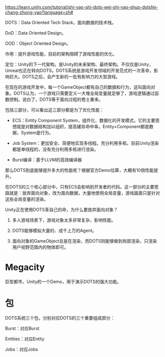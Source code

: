 https://learn.unity.com/tutorial/shi-yao-shi-dots-wei-shi-yao-shuo-dotsfei-chang-zhong-yao?language=zh#

DOTS：Data Oriented Tech Stack，面向数据的技术栈。

DoD：Data Oriented Design。

OOD：Object Oriented Design。

作用：提升游戏性能，目前的架构阻碍了游戏性能的优化。

定位：Unity的下一代架构，是Unity的未来架构、最终架构。不仅仅是Unity，Unreal也正在转向DOTS。DOTS系统是游戏开发领域的开发范式的一次革命，影响巨大。DOTS之后，会产生新的一批有影响力的大型游戏。

在现在的游戏开发中，每一个GameObject都有自己的数据和行为，这叫面向对象。DOTS认为，一个游戏只需要定义一大堆全局变量就足够了，游戏逻辑通过函数控制。说白了，DOTS等于面向过程的卷土重来。

包括三部分，可以看出这三部分都是为了优化性能：

- ECS：Entity Component System，组件化、数据化的开发模式。它的主要思想就是对数据结构加以组织，提高缓存命中率。Entity+Component都是数据，System是行为。

- Job System：更加安全、简便地实现多线程。充分利用多核。目前Unity渲染都是单线程的，没有充分利用多核进行渲染。

- Burst编译：基于LLVM的高效编译器

那么DOTS到底能够提升多大的性能呢？根据官方Demo估算，大概有10倍性能提升。

在DOTS的三个核心部分中，只有ECS会影响到开发者的代码。这一部分的主要思路就是：放弃面向对象，改为面向数据，大量地使用全局变量，游戏画面只是针对这些全局变量的渲染。

Unity正在使用DOTS革自己的命，为什么要放弃面向对象？

1. 多人游戏场景下，游戏对象太多非常复杂，影响性能。

2. DOTS能够模拟大量的、成千上万的Agent。

3. 面向对象的GameObject总是在渲染，而DOTS则能够做到局部渲染，只渲染用户视野范围内的物体即可。

# Megacity

巨型都市，Unity的一个Demo，用于演示DOTS的强大功能。

# 包

DOTS系统三个包，分别对应DOTS的三个重要组成部分：

Burst：对应Burst

Entities：对应Entity

Jobs：对应Jobs
